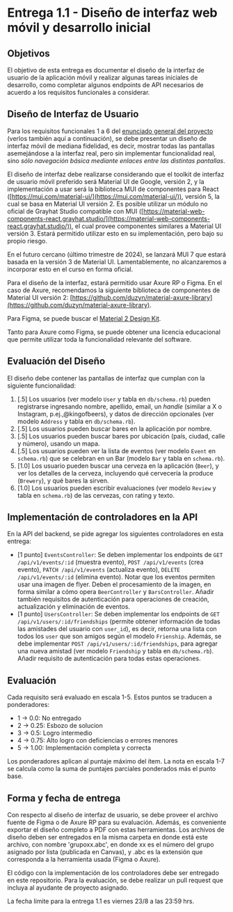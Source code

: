 # Entrega 1.1 - Diseño de interfaz web móvil y desarrollo inicial

## Objetivos

El objetivo de esta entrega es documentar el diseño de la interfaz de usuario de la aplicación móvil y realizar algunas tareas iniciales de desarrollo, como completar algunos endpoints de API necesarios de acuerdo a los requisitos funcionales a considerar.

## Diseño de Interfaz de Usuario

Para los requisitos funcionales 1 a 6 del [enunciado general del proyecto](../../README.md) (verlos también aquí a continuación), se debe presentar un diseño de interfaz móvil de mediana fidelidad, es decir, mostrar todas las pantallas asemejándose a la interfaz real, pero sin implementar funcionalidad real, sino _sólo navegación básica mediante enlaces entre las distintas pantallas_.

El diseño de interfaz debe realizarse considerando que el toolkit de interfaz de usuario móvil preferido será Material UI de Google, versión 2, y la implementación a usar será la biblioteca MUI de componentes para React ([https://mui.com/material-ui/](https://mui.com/material-ui/)), versión 5, la cual se basa en Material UI versión 2. Es posible utilizar un módulo no oficial de Grayhat Studio compatible con MUI ([https://material-web-components-react.grayhat.studio/](https://material-web-components-react.grayhat.studio/)), el cual provee componentes similares a Material UI versión 3. Estará permitido utilizar esto en su implementación, pero bajo su propio riesgo.

En el futuro cercano (último trimestre de 2024), se lanzará MUI 7 que estará basada en la versión 3 de Material UI. Lamentablemente, no alcanzaremos a incorporar esto en el curso en forma oficial.

Para el diseño de la interfaz, estará permitido usar Axure RP o Figma. En el caso de Axure, recomendamos la siguiente biblioteca de componentes de Material UI versión 2: [https://github.com/duzyn/material-axure-library](https://github.com/duzyn/material-axure-library).

Para Figma, se puede buscar el [Material 2 Design Kit](https://www.figma.com/community/file/778763161265841481).

Tanto para Axure como Figma, se puede obtener una licencia educacional que permite utilizar toda la funcionalidad relevante del software.

## Evaluación del Diseño

El diseño debe contener las pantallas de interfaz que cumplan con la siguiente funcionalidad:

1. [.5] Los usuarios (ver modelo `User` y tabla en `db/schema.rb`) pueden registrarse ingresando nombre, apellido, email, un _handle_ (similar a X o Instagram, p.ej.,@kingofbeers), y datos de dirección opcionales (ver modelo `Address` y tabla en `db/schema.rb`).
2. [.5] Los usuarios pueden buscar bares en la aplicación por nombre.
3. [.5] Los usuarios pueden buscar bares por ubicación (país, ciudad, calle y número), usando un mapa.
4. [.5] Los usuarios pueden ver la lista de eventos (ver modelo `Event` en `schema.rb`) que se celebran en un Bar (modelo `Bar` y tabla en `schema.rb`).
5. [1.0] Los usuario pueden buscar una cerveza en la aplicación (`Beer`), y ver los detalles de la cerveza, incluyendo qué cervecería la produce (`Brewery`), y qué bares la sirven.
6. [1.0] Los usuarios pueden escribir evaluaciones (ver modelo `Review` y tabla en `schema.rb`) de las cervezas, con rating y texto.

## Implementación de controladores en la API

En la API del backend, se pide agregar los siguientes controladores en esta entrega:

- [1 punto] `EventsController`: Se deben implementar los endpoints de `GET /api/v1/events/:id` (muestra evento), `POST /api/v1/events` (crea evento), `PATCH /api/v1/events` (actualiza evento), `DELETE /api/v1/events/:id` (elimina evento). Notar que los eventos permiten usar una imagen de flyer. Deben el procesamiento de la imagen, en forma similar a cómo opera `BeerController` y `BarsController`. Añadir también requisitos de autenticación para operaciones de creación, actualización y eliminación de eventos.
- [1 punto] `UsersController`: Se deben implementar los endpoints de `GET /api/v1/users/:id/friendships` (permite obtener información de todas las amistades del usuario con `user_id`), es decir, retorna una lista con todos los `user` que son amigos según el modelo `Frienship`. Además, se debe implementar `POST /api/v1/users/:id/friendships`, para agregar una nueva amistad (ver modelo `Friendship` y tabla en `db/schema.rb`). Añadir requisito de autenticación para todas estas operaciones.

## Evaluación

Cada requisito será evaluado en escala 1-5. Estos puntos se traducen a ponderadores:

- 1 -> 0.0: No entregado
- 2 -> 0.25: Esbozo de solucion
- 3 -> 0.5: Logro intermedio
- 4 -> 0.75: Alto logro con deficiencias o errores menores
- 5 -> 1.00: Implementación completa y correcta

Los ponderadores aplican al puntaje máximo del ítem. La nota en escala 1-7 se calcula como la suma de puntajes parciales ponderados más el punto base.

## Forma y fecha de entrega

Con respecto al diseño de interfaz de usuario, se debe proveer el archivo fuente de Figma o de Axure RP para su evaluación. Además, es conveniente exportar el diseño completo a PDF con estas herramientas. Los archivos de diseño deben ser entregados en la misma carpeta en donde está este archivo, con nombre 'grupoxx.abc', en donde xx es el número del grupo asignado por lista (publicada en Canvas), y .abc es la extensión que corresponda a la herramienta usada (Figma o Axure).

El código con la implementación de los controladores debe ser entregado en este repositorio. Para la evaluación, se debe realizar un pull request que incluya al ayudante de proyecto asignado.

La fecha límite para la entrega 1.1 es viernes 23/8 a las 23:59 hrs.
